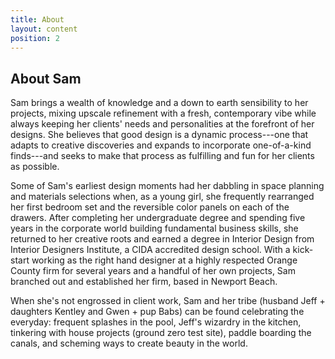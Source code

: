 ```yaml
---
title: About
layout: content
position: 2
---
```


## About Sam

Sam brings a wealth of knowledge and a down to earth sensibility to her projects, mixing upscale refinement with a fresh, contemporary vibe while always keeping her clients' needs and personalities at the forefront of her designs. She believes that good design is a dynamic process---one that adapts to creative discoveries and expands to incorporate one-of-a-kind finds---and seeks to make that process as fulfilling and fun for her clients as possible.

Some of Sam's earliest design moments had her dabbling in space planning and materials selections when, as a young girl, she frequently rearranged her first bedroom set and the reversible color panels on each of the drawers. After completing her undergraduate degree and spending five years in the corporate world building fundamental business skills, she returned to her creative roots and earned a degree in Interior Design from Interior Designers Institute, a CIDA accredited design school. With a kick-start working as the right hand designer at a highly respected Orange County firm for several years and a handful of her own projects, Sam branched out and established her firm, based in Newport Beach.

When she's not engrossed in client work, Sam and her tribe (husband Jeff + daughters Kentley and Gwen + pup Babs) can be found celebrating the everyday: frequent splashes in the pool, Jeff's wizardry in the kitchen, tinkering with house projects (ground zero test site), paddle boarding the canals, and scheming ways to create beauty in the world.
